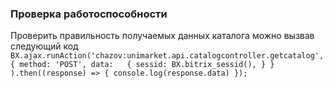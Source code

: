### Проверка работоспособности

Проверить правильность получаемых данных каталога можно вызвав следующий код
`BX.ajax.runAction('chazov:unimarket.api.catalogcontroller.getcatalog',
{
method: 'POST',
data:   {
sessid: BX.bitrix_sessid(),
}
}
).then((response) => {
console.log(response.data)
});`
